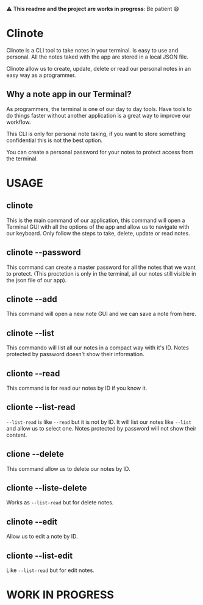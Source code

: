 :warning: **This readme and the project are works in progress**: Be patient :smile:


# Clinote

Clinote is a CLI tool to take notes in your terminal. Is easy to use and personal. All the notes taked with the app are stored in a local JSON file.

Clinote allow us to create, update, delete or read our personal notes in an easy way as a programmer.

## Why a note app in our Terminal?

As programmers, the terminal is one of our day to day tools. Have tools to do things faster without another application is a great way to improve our workflow.

This CLI is only for personal note taking, if you want to store something confidential this is not the best option.

You can create a personal password for your notes to protect access from the terminal.

# USAGE

## clinote

This is the main command of our application, this command will open a Terminal GUI with all the options of the app and allow us to navigate with our keyboard. Only follow the steps to take, delete, update or read notes.

## clinote --password

This command can create a master password for all the notes that we want to protect. (This proctetion is only in the terminal, all our notes still visible in the json file of our app).

## clinote --add

This command will open a new note GUI and we can save a note from here.

## clinote --list

This commando will list all our notes in a compact way with it's ID. Notes protected by password doesn't show their information.

## clionte --read

This command is for read our notes by ID if you know it.

## clionte --list-read

```--list-read``` is like ```--read``` but it is not by ID. It will list our notes like ```--list``` and allow us to select one. Notes protected by password will not show their content.

## clione --delete

This command allow us to delete our notes by ID.

## clionte --liste-delete

Works as ```--list-read``` but for delete notes.

## clinote --edit

Allow us to edit a note by ID.

## clionte --list-edit

Like ```--list-read``` but for edit notes.


# WORK IN PROGRESS
